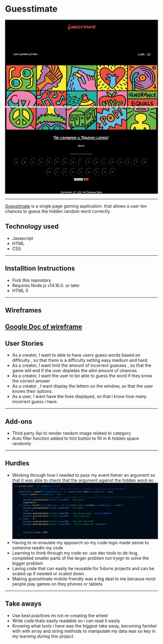 # Guesstimate
![image of Guesstimate](images/part1ofimg.png)
![image of Guesstimate](images/part2ofimg.png)

---

[Guessitmate](https://dross3121.github.io/Ross-Guesstimate/) is a single page gaming application. that allows a user ten chances to guess the hidden random word correctly. 



## Technology used
- Javascript
- HTML
- CSS
---
## Installtion Instructions
- Fork this repository
- Requires Node.js v14.16.0. or later
- HTML 5 

---

## Wireframes
[Google Doc of wireframe](https://docs.google.com/document/d/1sDWWR4G57eXfvCDN2fk3K1ZAthn2AzUCIkTu5LJbSKU/edit?usp=sharing)
---
## User Stories
- As a creator, I want to able to have users guess words based on difficulty , so that there is a difficulty setting easy medium and hard.
- As a creator, I want limit the amount of incorrect guesses , so that the game will end if the user depletes the allot amount of chances.
- As a creator, I want the user to be able to guess the word if they know the correct answer
- As a creator , I want display the letters on the window, so that the user knows their options.
- As a user, I want have the lives displayed, so that i know how many incorrect guess i have.

---

## Add-ons
- Third party Api to render random image related to category
- Auto filler function added to hint button to fill in A hidden space randomly 

---
## Hurdles
- Working through how I needed to pass my event listner an argument so that it was able to check that the argument against the hidden word ex:
![image of Guesstimate](images/codesnippet.png)
- Having to re-evaulate my appoarch so my code logic made sense to someone readin my code
- Learning to think through my code ex: use dev tools to de-bug, completed smaller parts of the larger problem not tryign to solve the bigger problem
- Laving code that can easily be reusable for futurre projects and can be scaled up if needed or scaled down
- Making guesstimate mobile friendly was a big deal to me because most people play games on they phones or tablets
---
## Take aways
- Use best practices im not re-creating the wheel
- Write code thats easily readable so i can read it easily 
- Knowing what tools i have was the biggest take away, becoming familair with with array and string methods to manipulate my data was so key in my learning during this project
